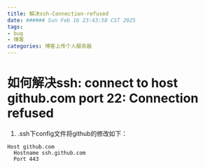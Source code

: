 ```yaml
---
title: 解决ssh-Connection-refused
date: ###### Sun Feb 16 23:43:58 CST 2025
tags: 
- bug
- 博客
categories: 博客上传个人服务器
---
```

# 如何解决ssh: connect to host github.com port 22: Connection refused
1. .ssh下config文件将github的修改如下：
```
Host github.com
  Hostname ssh.github.com
  Port 443
```
